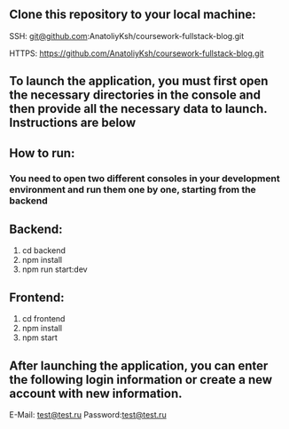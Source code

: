 ##  Clone this repository to your local machine: 
SSH: git@github.com:AnatoliyKsh/coursework-fullstack-blog.git

HTTPS: https://github.com/AnatoliyKsh/coursework-fullstack-blog.git


## To launch the application, you must first open the necessary directories in the console and then provide all the necessary data to launch. Instructions are below
## How to run:
### You need to open two different consoles in your development environment and run them one by one, starting from the backend
## Backend: 
1) cd backend 
2) npm install
3) npm run start:dev

## Frontend: 
1) cd frontend
2) npm install
3) npm start

## After launching the application, you can enter the following login information or create a new account with new information.

E-Mail: test@test.ru
Password:test@test.ru
